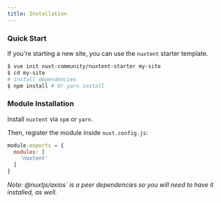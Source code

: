 ```yaml
---
title: Installation
---
```


### Quick Start

If you're starting a new site, you can use the `nuxtent` starter template.

```bash
$ vue init nuxt-community/nuxtent-starter my-site
$ cd my-site
# install dependencies
$ npm install # Or yarn install
```

### Module Installation

Install `nuxtent` via `npm` or `yarn`.

Then, register the module inside `nuxt.config.js`:

```js
module.exports = {
  modules: [
    'nuxtent'
  ]
}
```

*Note: @nuxtjs/axios` is a peer dependencies so you will need to have it installed, as well.*
